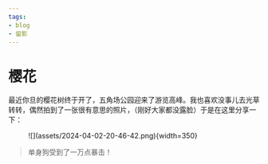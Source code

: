```yaml
---
tags:
- blog
- 留影
---
```


# 樱花

最近你旦的樱花树终于开了，五角场公园迎来了游览高峰。我也喜欢没事儿去光草转转，偶然拍到了一张很有意思的照片，（刚好大家都没露脸）于是在这里分享一下：

<figure markdown>
![](assets/2024-04-02-20-46-42.png){width=350}
</figure>

> 单身狗受到了一万点暴击！